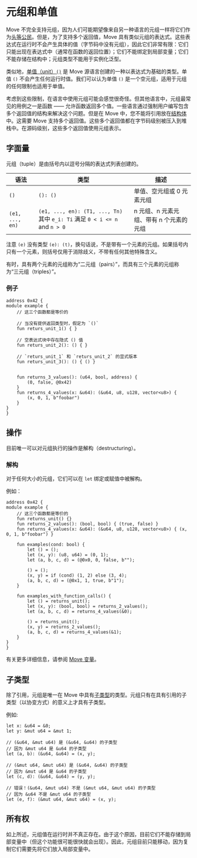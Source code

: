 # 元组和单值

Move 不完全支持元组，因为人们可能期望像来自另一种语言的元组一样将它们作为[头等公民](https://zh.wikipedia.org/wiki/%E9%A0%AD%E7%AD%89%E7%89%A9%E4%BB%B6)。但是，为了支持多个返回值，Move 具有类似元组的表达式。这些表达式在运行时不会产生具体的值（字节码中没有元组），因此它们非常有限：它们只能出现在表达式中（通常在函数的返回位置）；它们不能绑定到局部变量；它们不能存储在结构中；元组类型不能用于实例化泛型。

类似地，[单值（unit）`()`](https://zh.wikipedia.org/wiki/%E5%8D%95%E5%80%BC%E7%B1%BB%E5%9E%8B) 是 Move 源语言创建的一种以表达式为基础的类型。单值 `()` 不会产生任何运行时值。我们可以认为单值 `()` 是一个空元组，适用于元组的任何限制也适用于单值。

考虑到这些限制，在语言中使用元组可能会感觉很奇怪。但其他语言中，元组最常见的用例之一是函数 —— 允许函数返回多个值。一些语言通过强制用户编写包含多个返回值的结构来解决这个问题。但是在 Move 中，您不能将引用放在[结构体](./structs-and-resources.md)中。这需要 Move 支持多个返回值。这些多个返回值都在字节码级别被压入到堆栈中。在源码级别，这些多个返回值使用元组表示。

## 字面量

元组（tuple）是由括号内以逗号分隔的表达式列表创建的。

| 语法            | 类型                                                                        | 描述                                    |
|-----------------|-----------------------------------------------------------------------------|-----------------------------------------|
| `()`            | `(): ()`                                                                    | 单值、空元组或 0 元素元组               |
| `(e1, ..., en)` | `(e1, ..., en): (T1, ..., Tn)` 其中 `e_i: Ti` 满足 `0 < i <= n` and `n > 0` | n 元组、n 元素元组、带有 n 个元素的元组 |

注意 `(e)` 没有类型 `(e): (t)`，换句话说，不是带有一个元素的元组。如果括号内只有一个元素，则括号仅用于消除歧义，不带有任何其他特殊含义。

有时，具有两个元素的元组称为“二元组（pairs）”，而具有三个元素的元组称为“三元组（triples）”。

### 例子

```move
address 0x42 {
module example {
    // 这三个函数都是等价的

    // 当没有提供返回类型时，假定为 `()`
    fun returs_unit_1() { }

    // 空表达式块中存在隐式 () 值
    fun returs_unit_2(): () { }

    // `returs_unit_1` 和 `returs_unit_2` 的显式版本
    fun returs_unit_3(): () { () }


    fun returns_3_values(): (u64, bool, address) {
        (0, false, @0x42)
    }
    fun returns_4_values(x: &u64): (&u64, u8, u128, vector<u8>) {
        (x, 0, 1, b"foobar")
    }
}
}
```

## 操作

目前唯一可以对元组执行的操作是解构（destructuring）。

### 解构

对于任何大小的元组，它们可以在 `let` 绑定或赋值中被解构。

例如：

```move
address 0x42 {
module example {
    // 这三个函数都是等价的
    fun returns_unit() {}
    fun returns_2_values(): (bool, bool) { (true, false) }
    fun returns_4_values(x: &u64): (&u64, u8, u128, vector<u8>) { (x, 0, 1, b"foobar") }

    fun examples(cond: bool) {
        let () = ();
        let (x, y): (u8, u64) = (0, 1);
        let (a, b, c, d) = (@0x0, 0, false, b"");

        () = ();
        (x, y) = if (cond) (1, 2) else (3, 4);
        (a, b, c, d) = (@0x1, 1, true, b"1");
    }

    fun examples_with_function_calls() {
        let () = returns_unit();
        let (x, y): (bool, bool) = returns_2_values();
        let (a, b, c, d) = returns_4_values(&0);

        () = returns_unit();
        (x, y) = returns_2_values();
        (a, b, c, d) = returns_4_values(&1);
    }
}
}
```

有关更多详细信息，请参阅 [Move 变量](./variables.md)。

## 子类型

除了引用，元组是唯一在 Move 中具有[子类型](https://zh.wikipedia.org/wiki/%E5%AD%90%E7%B1%BB%E5%9E%8B)的类型。元组只有在具有引用的子类型（以协变方式）的意义上才具有子类型。

例如:

```move
let x: &u64 = &0;
let y: &mut u64 = &mut 1;

// (&u64, &mut u64) 是 (&u64, &u64) 的子类型
// 因为 &mut u64 是 &u64 的子类型
let (a, b): (&u64, &u64) = (x, y);

// (&mut u64, &mut u64) 是 (&u64, &u64) 的子类型
// 因为 &mut u64 是 &u64 的子类型
let (c, d): (&u64, &u64) = (y, y);

// 错误！(&u64, &mut u64) 不是 (&mut u64, &mut u64) 的子类型
// 因为 &u64 不是 &mut u64 的子类型
let (e, f): (&mut u64, &mut u64) = (x, y);
```

## 所有权

如上所述，元组值在运行时并不真正存在。由于这个原因，目前它们不能存储到局部变量中（但这个功能很可能很快就会出现）。因此，元组目前只能移动，因为复制它们需要先将它们放入局部变量中。
